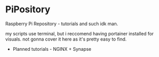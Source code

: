 # PiPository
Raspberry Pi Repository - tutorials and such idk man.

my scripts use terminal, but i reccomend having portainer installed for visuals. not gonna cover it here as it's pretty easy to find. 

- Planned tutorials -
NGINX + Synapse
